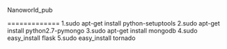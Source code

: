 Nanoworld_pub


=============
1.sudo apt-get install python-setuptools
2.sudo apt-get install python2.7-pymongo
3.sudo apt-get install mongodb
4.sudo easy_install flask
5.sudo easy_install tornado